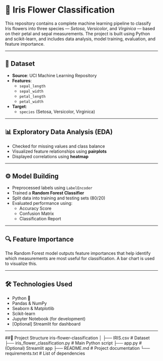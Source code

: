 # 🌸 Iris Flower Classification

This repository contains a complete machine learning pipeline to classify Iris flowers into three species — *Setosa*, *Versicolor*, and *Virginica* — based on their petal and sepal measurements. The project is built using Python and scikit-learn, and includes data analysis, model training, evaluation, and feature importance.

---

## 📁 Dataset

- **Source**: UCI Machine Learning Repository
- **Features**:
  - `sepal_length`
  - `sepal_width`
  - `petal_length`
  - `petal_width`
- **Target**:
  - `species` (Setosa, Versicolor, Virginica)

---

## 📊 Exploratory Data Analysis (EDA)

- Checked for missing values and class balance
- Visualized feature relationships using **pairplots**
- Displayed correlations using **heatmap**

---

## ⚙️ Model Building

- Preprocessed labels using `LabelEncoder`
- Trained a **Random Forest Classifier**
- Split data into training and testing sets (80/20)
- Evaluated performance using:
  - Accuracy Score
  - Confusion Matrix
  - Classification Report

---

## 🔍 Feature Importance

The Random Forest model outputs feature importances that help identify which measurements are most useful for classification. A bar chart is used to visualize this.

---

## 🛠️ Technologies Used

- Python 🐍
- Pandas & NumPy
- Seaborn & Matplotlib
- Scikit-learn
- Jupyter Notebook (for development)
- [Optional] Streamlit for dashboard

---

##📁 Project Structure
iris-flower-classification
│
├── IRIS.csv                      # Dataset
├── iris_flower_classification.py # Main Python script
├── app.py                        # (Optional) Streamlit app
├── README.md                     # Project documentation
└── requirements.txt              # List of dependencies
